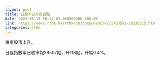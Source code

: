 ```yaml
---
layout: post
title: 日股半日升逾百點
date: 2023-05-15 10:47:03.000000000 +08:00
link: https://news.rthk.hk/rthk/ch/component/k2/1700591-20230515.htm
categories: rthk
---
```


東京股市上升。

日經指數半日收市報29507點，升118點，升幅0.4%。
